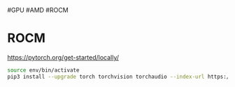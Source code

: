 #GPU #AMD #ROCM

# ROCM
https://pytorch.org/get-started/locally/

```bash
source env/bin/activate
pip3 install --upgrade torch torchvision torchaudio --index-url https://download.pytorch.org/whl/rocm6.1
```